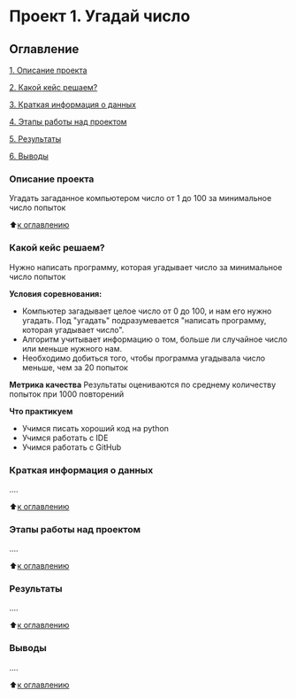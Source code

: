 # Проект 1. Угадай число

## Оглавление
[1. Описание проекта](https://github.com/Tiana-glass/ds_new_project/tree/main/project_1/README.md#Описание-проекта)

[2. Какой кейс решаем?](https://github.com/Tiana-glass/ds_new_project/tree/main/project_1/README.md#Какой-кейс-решаем)

[3. Краткая информация о данных](https://github.com/Tiana-glass/ds_new_project/tree/main/project_1/README.md#Краткая-информация-о-данных)

[4. Этапы работы над проектом](https://github.com/Tiana-glass/ds_new_project/tree/main/project_1/README.md#Этапы-работы-над-проектом)

[5. Результаты](https://github.com/Tiana-glass/ds_new_project/tree/main/project_1/README.md#Результаты)

[6. Выводы](https://github.com/Tiana-glass/ds_new_project/tree/main/project_1/README.md#Выводы)

### Описание проекта
Угадать загаданное компьютером число от 1 до 100 за минимальное число попыток

:arrow_up:[к оглавлению](https://github.com/Tiana-glass/ds_new_project/tree/main/project_1/README.md#Оглавление)


### Какой кейс решаем?
Нужно написать программу, которая угадывает число за минимальное число попыток

**Условия соревнования:**
- Компьютер загадывает целое число от 0 до 100, и нам его нужно угадать. Под "угадать" подразумевается "написать программу, которая угадывает число".
- Алгоритм учитывает информацию о том, больше ли случайное число или меньше нужного нам.
- Необходимо добиться того, чтобы программа угадывала число меньше, чем за 20 попыток 

**Метрика качества**
Результаты оцениваются по среднему количеству попыток при 1000 повторений

**Что практикуем**
- Учимся писать хороший код на python
- Учимся работать с IDE
- Учимся работать с GitHub


### Краткая информация о данных
....

:arrow_up:[к оглавлению](https://github.com/Tiana-glass/ds_new_project/tree/main/project_1/README.md#Оглавление)


### Этапы работы над проектом
....

:arrow_up:[к оглавлению](https://github.com/Tiana-glass/ds_new_project/tree/main/project_1/README.md#Оглавление)


### Результаты
....

:arrow_up:[к оглавлению](https://github.com/Tiana-glass/ds_new_project/tree/main/project_1/README.md#Оглавление)


### Выводы
....

:arrow_up:[к оглавлению](https://github.com/Tiana-glass/ds_new_project/tree/main/project_1/README.md#Оглавление)
